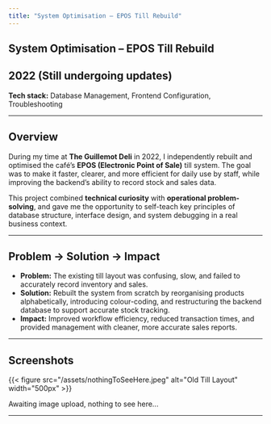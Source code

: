 ```yaml
---
title: "System Optimisation – EPOS Till Rebuild"
---
```


## System Optimisation – EPOS Till Rebuild  

## **2022 (Still undergoing updates)**

**Tech stack:** Database Management, Frontend Configuration, Troubleshooting  

---

## Overview  

During my time at **The Guillemot Deli** in 2022, I independently rebuilt and optimised the café’s **EPOS (Electronic Point of Sale)** till system. The goal was to make it faster, clearer, and more efficient for daily use by staff, while improving the backend’s ability to record stock and sales data.  

This project combined **technical curiosity** with **operational problem-solving**, and gave me the opportunity to self-teach key principles of database structure, interface design, and system debugging in a real business context.  

---

## Problem → Solution → Impact  

- **Problem:** The existing till layout was confusing, slow, and failed to accurately record inventory and sales.  
- **Solution:** Rebuilt the system from scratch by reorganising products alphabetically, introducing colour-coding, and restructuring the backend database to support accurate stock tracking.  
- **Impact:** Improved workflow efficiency, reduced transaction times, and provided management with cleaner, more accurate sales reports.  

---

## Screenshots  

{{< figure src="/assets/nothingToSeeHere.jpeg" alt="Old Till Layout" width="500px" >}}  

Awaiting image upload, nothing to see here...

---
